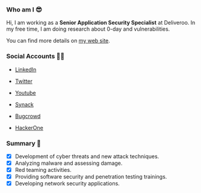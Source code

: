 ### Who am I 😎

Hi, I am working as a **Senior Application Security Specialist** at Deliveroo. In my free time, I am doing research about 0-day and vulnerabilities.

You can find more details on [my web site](https://emreovunc.com/index.html).

### Social Accounts 🙌🏼

- [LinkedIn](https://tr.linkedin.com/in/emreovunc)

- [Twitter](https://twitter.com/emreovunc)

- [Youtube](https://www.youtube.com/channel/UC95D3RuinnpmgqMb64LAW_w)

- [Synack](https://acropolis.synack.com/inductees/ovunc/)

- [Bugcrowd](https://bugcrowd.com/Monster/)

- [HackerOne](https://hackerone.com/ovunc/)

### Summary 📢

+ [x] Development of cyber threats and new attack techniques. 
+ [x] Analyzing malware and assessing damage. 
+ [x] Red teaming activities. 
+ [x] Providing software security and penetration testing trainings.
+ [x] Developing network security applications.
